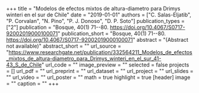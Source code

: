 +++
title = "Modelos de efectos mixtos de altura-diametro para Drimys winteri en el sur de Chile"
date = "2019-01-01"
authors = ["C. Salas-Eljatib", "P. Corvalan", "N. Pino", "P. J. Donoso", "D. P. Soto"]
publication_types = ["2"]
publication = "Bosque, 40(1) 71--80. https://doi.org/10.4067/S0717-92002019000100071"
publication_short = "Bosque, 40(1) 71--80. https://doi.org/10.4067/S0717-92002019000100071"
abstract = "(Abstract not available)"
abstract_short = ""
url_source = "https://www.researchgate.net/publication/332564211_Modelos_de_efectos_mixtos_de_altura-diametro_para_Drimys_winteri_en_el_sur_41-43_S_de_Chile"
url_code = ""
image_preview = ""
selected = false
projects = []
url_pdf = ""
url_preprint = ""
url_dataset = ""
url_project = ""
url_slides = ""
url_video = ""
url_poster = ""
math = true
highlight = true
[header]
image = ""
caption = ""
+++
